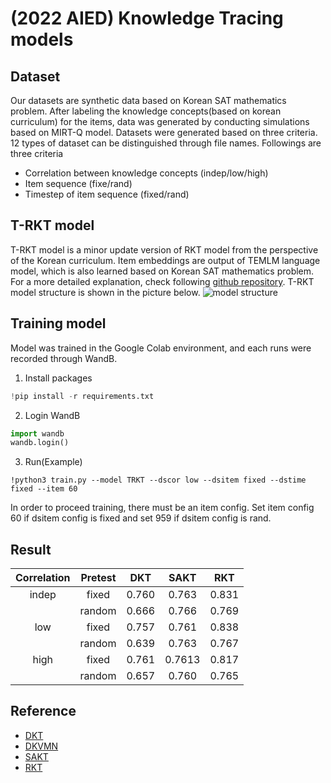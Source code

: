 # (2022 AIED) Knowledge Tracing models

## Dataset

Our datasets are synthetic data based on Korean SAT mathematics problem. After labeling the knowledge concepts(based on korean curriculum) for the items, data was generated by conducting simulations based on MIRT-Q model. Datasets were generated based on three criteria. 12 types of dataset can be distinguished through file names. Followings are three criteria  
* Correlation between knowledge concepts (indep/low/high)
* Item sequence (fixe/rand)
* Timestep of item sequence (fixed/rand)  

## T-RKT model

T-RKT model is a minor update version of RKT model from the perspective of the  Korean curriculum. Item embeddings are output of TEMLM language model, which is also learned based on Korean SAT mathematics problem. For a more detailed explanation, check following [github repository](https://github.com/radishtiger/TEMLM_open, "TEMLM link"). T-RKT model structure is shown in the picture below.
![model structure]("save/model_structure.jpg")

## Training model

Model was trained in the Google Colab environment, and each runs were recorded through WandB.  
1. Install packages  
```python
!pip install -r requirements.txt
```
2. Login WandB
```python
import wandb
wandb.login()
```
3. Run(Example)
```
!python3 train.py --model TRKT --dscor low --dsitem fixed --dstime fixed --item 60
```
In order to proceed training, there must be an item config. Set item config 60 if dsitem config is fixed and set 959 if dsitem config is rand. 

## Result
| Correlation | Pretest | DKT | SAKT | RKT |
| :--------: | :--------: |:--------: | :--------: | :--------: |
| indep | fixed | 0.760 |  0.763 | 0.831|
|  | random | 0.666 |  0.766 | 0.769 |
| low | fixed | 0.757 |  0.761 | 0.838|
|  | random | 0.639 |  0.763 | 0.767 |
| high | fixed | 0.761 |  0.7613 | 0.817|
|  | random | 0.657 |  0.760 | 0.765 |

## Reference 
* [DKT](https://proceedings.neurips.cc/paper/2015/file/bac9162b47c56fc8a4d2a519803d51b3-Paper.pdf)
* [DKVMN](https://dl.acm.org/doi/pdf/10.1145/3038912.3052580)
* [SAKT](https://arxiv.org/pdf/1907.06837.pdf)
* [RKT](https://dl.acm.org/doi/pdf/10.1145/3340531.3411994)
